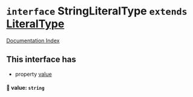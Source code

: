 # `interface` StringLiteralType `extends` [LiteralType](../interface.LiteralType/README.md)

[Documentation Index](../README.md)

## This interface has

- property [value](#-value-string)


#### 📄 value: `string`



